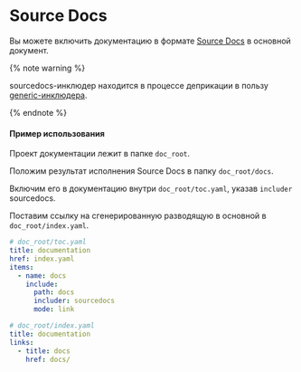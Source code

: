 # Source Docs

Вы можете включить документацию в формате [Source Docs](https://github.com/SourceDocs/SourceDocs) в основной документ.

{% note warning %}

sourcedocs-инклюдер находится в процессе деприкации в пользу [generic-инклюдера](generic.md).

{% endnote %}

#### Пример использования

Проект документации лежит в папке `doc_root`.

Положим результат исполнения Source Docs в папку `doc_root/docs`.

Включим его в документацию внутри `doc_root/toc.yaml`, указав `includer` sourcedocs.

Поставим ссылку на сгенерированную разводящую в основной в `doc_root/index.yaml`.

```yaml
# doc_root/toc.yaml
title: documentation
href: index.yaml
items:
  - name: docs
    include:
      path: docs
      includer: sourcedocs
      mode: link
```

```yaml
# doc_root/index.yaml
title: documentation
links:
  - title: docs
    href: docs/
```

